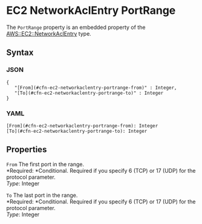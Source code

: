 # EC2 NetworkAclEntry PortRange<a name="aws-properties-ec2-networkaclentry-portrange"></a>

The `PortRange` property is an embedded property of the [AWS::EC2::NetworkAclEntry](aws-resource-ec2-network-acl-entry.md) type\.

## Syntax<a name="w3ab2c21c14d600b5"></a>

### JSON<a name="aws-properties-ec2-networkaclentry-portrange-syntax.json"></a>

```
{
   "[From](#cfn-ec2-networkaclentry-portrange-from)" : Integer,
   "[To](#cfn-ec2-networkaclentry-portrange-to)" : Integer
}
```

### YAML<a name="aws-properties-ec2-networkaclentry-portrange-syntax.yaml"></a>

```
[From](#cfn-ec2-networkaclentry-portrange-from): Integer
[To](#cfn-ec2-networkaclentry-portrange-to): Integer
```

## Properties<a name="w3ab2c21c14d600b7"></a>

`From`  <a name="cfn-ec2-networkaclentry-portrange-from"></a>
The first port in the range\.  
*Required: *Conditional\. Required if you specify 6 \(TCP\) or 17 \(UDP\) for the protocol parameter\.  
*Type*: Integer

`To`  <a name="cfn-ec2-networkaclentry-portrange-to"></a>
The last port in the range\.  
*Required: *Conditional\. Required if you specify 6 \(TCP\) or 17 \(UDP\) for the protocol parameter\.  
*Type*: Integer